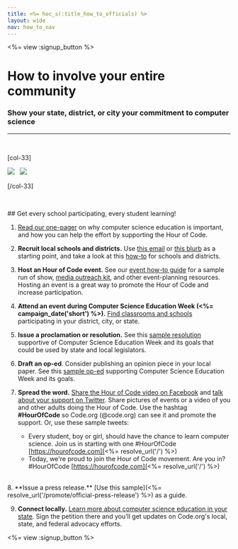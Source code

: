 ```yaml
---
title: <%= hoc_s(:title_how_to_officials) %>
layout: wide
nav: how_to_nav
---
```


<%= view :signup_button %>

# How to involve your entire community
### Show your state, district, or city your commitment to computer science

*** 
</br>

[col-33]

<img src="/images/fit-275/highlight-obama.png"/>&nbsp;&nbsp;&nbsp;<img src="/images/fit-246/dan.jpg"/>

[/col-33]

<p style="clear:both">&nbsp;</p>
## Get every school participating, every student learning!

1. [Read our one-pager](/files/hoc-one-pager.pdf) on why computer science education is important, and how you can help the effort by supporting the Hour of Code. 

2. **Recruit local schools and districts.** Use [this email](<%= resolve_url('/promote/resources#sample-emails') %>) or [this blurb](<%= resolve_url('/promote/stats') %>) as a starting point, and take a look at this [how-to](<%= resolve_url('/how-to') %>) for schools and districts.

3. **Host an Hour of Code event.** See our [event how-to guide](<%= resolve_url('/how-to/events') %>) for a sample run of show, [media outreach kit](<%= resolve_url('/promote/press-kit') %>), and other event-planning resources. Hosting an event is a great way to promote the Hour of Code and increase participation.

4. **Attend an event during Computer Science Education Week (<%= campaign_date('short') %>).** [Find classrooms and schools](<%= resolve_url('/events') %>) participating in your district, city, or state.

5. **Issue a proclamation or resolution.** See this [sample resolution](<%= resolve_url('resources/proclamation') %>) supportive of Computer Science Education Week and its goals that could be used by state and local legislators.

1. **Draft an op-ed**. Consider publishing an opinion piece in your local paper. See this [sample op-ed](<%= resolve_url('/promote/op-ed') %>) supporting Computer Science Education Week and its goals.

7. **Spread the word.** [Share the Hour of Code video on Facebook](https://www.facebook.com/sharer/sharer.php?u=http%3A%2F%2Fhourofcode.com%2Fus) and [talk about your support on Twitter](https://twitter.com/intent/tweet?url=http%3A%2F%2Fhourofcode.com&text=I%27m%20participating%20in%20this%20year%27s%20%23HourOfCode%2C%20are%20you%3F%20%40codeorg&original_referer=https%3A%2F%2Fwww.google.com%2Furl%3Fq%3Dhttps%253A%252F%252Ftwitter.com%252Fshare%253Fhashtags%253D%2526amp%253Brelated%253Dcodeorg%2526amp%253Btext%253DI%252527m%252Bparticipating%252Bin%252Bthis%252Byear%252527s%252B%252523HourOfCode%25252C%252Bare%252Byou%25253F%252B%252540codeorg%2526amp%253Burl%253Dhttp%25253A%25252F%25252Fhourofcode.com%26sa%3DD%26sntz%3D1%26usg%3DAFQjCNE1GLTUbKZfMlEh9Aj5w0iswz6PYQ&related=codeorg&hashtags=).  Share pictures of events or a video of you and other adults doing the Hour of Code. Use the hashtag **#HourOfCode** so Code.org (@code.org) can see it and promote the support. Or, use these sample tweets:
	- Every student, boy or girl, should have the chance to learn computer science. Join us in starting with one #HourOfCode [https://hourofcode.com](<%= resolve_url('/') %>)
	- Today, we're proud to join the Hour of Code movement. Are you in? #HourOfCode [https://hourofcode.com](<%= resolve_url('/') %>)
</br>
8. **Issue a press release.** [Use this sample](<%= resolve_url('/promote/official-press-release') %>) as a guide.

9. **Connect locally.** [Learn more about computer science education in your state](<%= codeorg_url('/advocacy') %>). Sign the petition there and you’ll get updates on Code.org's local, state, and federal advocacy efforts.

<%= view :signup_button %>
